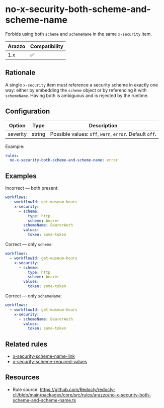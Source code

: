 # no-x-security-both-scheme-and-scheme-name

Forbids using both `scheme` and `schemeName` in the same `x-security` item.

| Arazzo | Compatibility |
| ------ | ------------- |
| 1.x    | ✅            |

## Rationale

A single `x-security` item must reference a security scheme in exactly one way: either by embedding the `scheme` object or by referencing it with `schemeName`.
Having both is ambiguous and is rejected by the runtime.

## Configuration

| Option   | Type   | Description                                             |
| -------- | ------ | ------------------------------------------------------- |
| severity | string | Possible values: `off`, `warn`, `error`. Default `off`. |

Example:

```yaml
rules:
  no-x-security-both-scheme-and-scheme-name: error
```

## Examples

Incorrect — both present:

```yaml
workflows:
  - workflowId: get-museum-hours
    x-security:
      - scheme:
          type: http
          scheme: bearer
        schemeName: BearerAuth
        values:
          token: some-token
```

Correct — only `scheme`:

```yaml
workflows:
  - workflowId: get-museum-hours
    x-security:
      - scheme:
          type: http
          scheme: bearer
        values:
          token: some-token
```

Correct — only `schemeName`:

```yaml
workflows:
  - workflowId: get-museum-hours
    x-security:
      - schemeName: BearerAuth
        values:
          token: some-token
```

## Related rules

- [x-security-scheme-name-link](./x-security-scheme-name-link.md)
- [x-security-scheme-required-values](../respect/x-security-scheme-required-values.md)

## Resources

- Rule source: https://github.com/Redocly/redocly-cli/blob/main/packages/core/src/rules/arazzo/no-x-security-both-scheme-and-scheme-name.ts
